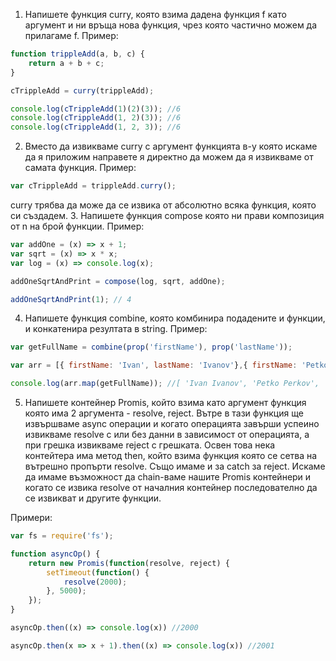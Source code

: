 1. Напишете функция curry, която взима дадена функция f като аргумент и ни връща нова функция, чрез която частично можем да прилагаме f.
Пример:
```js
function trippleAdd(a, b, c) {
    return a + b + c;
}

cTrippleAdd = curry(trippleAdd);

console.log(cTrippleAdd(1)(2)(3)); //6
console.log(cTrippleAdd(1, 2)(3)); //6
console.log(cTrippleAdd(1, 2, 3)); //6
```
2. Вместо да извикваме curry с аргумент функцията в-у която искаме да я приложим направете я директно да можем да я извикваме от самата функция.
Пример:
```js
var cTrippleAdd = trippleAdd.curry();
```
curry трябва да може да се извика от абсолютно всяка функция, която си създадем.
3. Напишете функция compose която ни прави композиция от n на брой функции.
Пример:
```js
var addOne = (x) => x + 1;
var sqrt = (x) => x * x;
var log = (x) => console.log(x);

addOneSqrtAndPrint = compose(log, sqrt, addOne);

addOneSqrtAndPrint(1); // 4
```
4. Напишете функция combine, която комбинира подадените и функции, и конкатенира резултата в string.
Пример:
```js
var getFullName = combine(prop('firstName'), prop('lastName'));

var arr = [{ firstName: 'Ivan', lastName: 'Ivanov'},{ firstName: 'Petko', lastName: 'Perkov'},{ firstName: 'Alexander', lastName: 'Alexandrov'}];

console.log(arr.map(getFullName)); //[ 'Ivan Ivanov', 'Petko Perkov', 'Alexander Alexandrov' ]
```
5. Напишете контейнер Promis, който взима като аргумент функция която има 2 аргумента - resolve, reject. Вътре в тази функция ще извършваме async операции и когато операцията завърши успеино извикваме resolve с или без данни в зависимост от операцията, а при грешка извикваме reject с грешката. Освен това нека контейтера има метод then, който взима функция която се сетва на вътрешно пропърти resolve. Също имаме и за catch за reject. Искаме да имаме възможност да chain-ваме нашите Promis контейнери и когато се извика resolve от началния контейнер последователно да се извикват и другите функции.

Примери:
```js
var fs = require('fs');

function asyncOp() {
    return new Promis(function(resolve, reject) {
        setTimeout(function() {
            resolve(2000);
        }, 5000);
    });
}

asyncOp.then((x) => console.log(x)) //2000

asyncOp.then(x => x + 1).then((x) => console.log(x)) //2001
```

